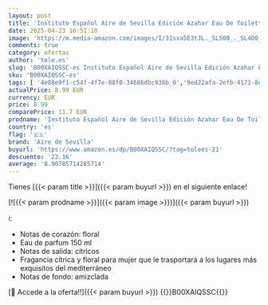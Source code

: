 ```yaml
---
layout: post
title: 'Instituto Español Aire de Sevilla Edición Azahar Eau De Toilette 150 ml'
date: 2025-04-23 16:51:10
image: 'https://m.media-amazon.com/images/I/31sxa5E3tJL._SL500_._SL400_.jpg'
comments: true
category: ofertas
author: 'tole.es'
slug: 'B00XAIQSSC-es Instituto Español Aire de Sevilla Edición Azahar Eau De...'
sku: 'B00XAIQSSC-es'
tags: [ '4e88e9f1-c54f-4f7e-88f0-34686dbc936b_0','9ed22afa-2efb-4171-8c99-31b8476ebf6d_0','9ed22afa-2efb-4171-8c99-31b8476ebf6d_1101','9ed22afa-2efb-4171-8c99-31b8476ebf6d_2201','9ed22afa-2efb-4171-8c99-31b8476ebf6d_5001','9ed22afa-2efb-4171-8c99-31b8476ebf6d_5501','9ed22afa-2efb-4171-8c99-31b8476ebf6d_6401','Agua de tocador para mujeres','Aguas - Disponibles','Amazon Super Es - Test','Arborist Merchandising Root','Belleza','Custom Stores','Esenciales del día a día: Belleza','Fragancias para mujeres','Los favoritos de los clientes: Belleza','Perfumes y fragancias','Salud y cuidado personal','Self Service','Special Features Stores','Top Brands Beauty Fragrances','Top Brands Beauty Selection','Top Brands Perfumes Selection','aire de sevilla','d1f558da-03d3-4105-8a50-454423a601fb_0','d1f558da-03d3-4105-8a50-454423a601fb_5401','de','eau','toilette','top brands_beauty','🇪🇸', ]
actualPrice: 8.99 EUR
currency: EUR
price: 8.99
comparePrice: 11.7 EUR
prodname: 'Instituto Español Aire de Sevilla Edición Azahar Eau De Toilette 150 ml'
country: 'es'
flag: '🇪🇸'
brand: 'Aire de Sevilla'
buyurl: 'https://www.amazon.es/dp/B00XAIQSSC/?tag=tolees-21'
descuento: '23.16'
average: '8.90785714285714'
---
```


Tienes [{{< param title >}}]({{< param buyurl >}}) en el siguiente enlace!

[![{{< param prodname >}}]({{< param image >}})]({{< param buyurl >}})

ℹ️:

- Notas de corazón: floral
- Eau de parfum 150 ml
- Notas de salida: cítricos
- Fragancia cítrica y floral para mujer que le trasportará a los lugares más exquisitos del mediterráneo
- Notas de fondo: amizclada

[🛒 Accede a la oferta!!]({{< param buyurl >}})
{{<world>}}B00XAIQSSC{{</world>}}
